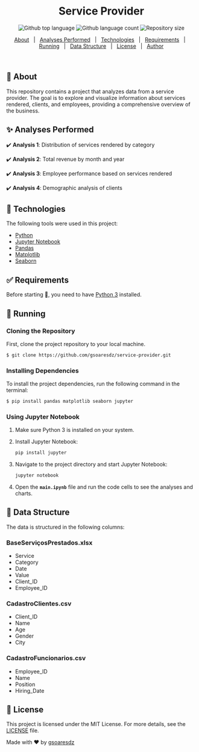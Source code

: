 <h1 align="center">Service Provider</h1>
<p align="center">
  <img alt="Github top language" src="https://img.shields.io/github/languages/top/gsoaresdz/service-provider?color=56BEB8">
  <img alt="Github language count" src="https://img.shields.io/github/languages/count/gsoaresdz/service-provider?color=56BEB8">
  <img alt="Repository size" src="https://img.shields.io/github/repo-size/gsoaresdz/service-provider?color=56BEB8">
</p>
<p align="center">
  <a href="#dart-about">About</a> &#xa0; | &#xa0; 
  <a href="#sparkles-analyses-performed">Analyses Performed</a> &#xa0; | &#xa0;
  <a href="#rocket-technologies">Technologies</a> &#xa0; | &#xa0;
  <a href="#white_check_mark-requirements">Requirements</a> &#xa0; | &#xa0;
  <a href="#checkered_flag-running">Running</a> &#xa0; | &#xa0;
  <a href="#memo-data-structure">Data Structure</a> &#xa0; | &#xa0;
  <a href="#memo-license">License</a> &#xa0; | &#xa0;
  <a href="https://github.com/gsoaresdz" target="_blank">Author</a>
</p>
<br>

## **:dart: About**

This repository contains a project that analyzes data from a service provider. The goal is to explore and visualize information about services rendered, clients, and employees, providing a comprehensive overview of the business.

## **:sparkles: Analyses Performed**

:heavy_check_mark: **Analysis 1**: Distribution of services rendered by category

:heavy_check_mark: **Analysis 2**: Total revenue by month and year

:heavy_check_mark: **Analysis 3**: Employee performance based on services rendered

:heavy_check_mark: **Analysis 4**: Demographic analysis of clients

## **:rocket: Technologies**

The following tools were used in this project:

- [Python](https://www.python.org/)
- [Jupyter Notebook](https://jupyter.org/)
- [Pandas](https://pandas.pydata.org/)
- [Matplotlib](https://matplotlib.org/)
- [Seaborn](https://seaborn.pydata.org/)

## **:white_check_mark: Requirements**

Before starting :checkered_flag:, you need to have [Python 3](https://www.python.org/downloads/) installed.

## **:checkered_flag: Running**

### Cloning the Repository

First, clone the project repository to your local machine.

```bash
$ git clone https://github.com/gsoaresdz/service-provider.git
```

### Installing Dependencies

To install the project dependencies, run the following command in the terminal:

```bash
$ pip install pandas matplotlib seaborn jupyter
```

### Using Jupyter Notebook

1. Make sure Python 3 is installed on your system.
2. Install Jupyter Notebook:
    
    ```bash
    pip install jupyter
    ```
    
3. Navigate to the project directory and start Jupyter Notebook:
    
    ```bash
    jupyter notebook
    ```
    
4. Open the **`main.ipynb`** file and run the code cells to see the analyses and charts.

## **:memo: Data Structure**

The data is structured in the following columns:

### **BaseServiçosPrestados.xlsx**

- Service
- Category
- Date
- Value
- Client_ID
- Employee_ID

### **CadastroClientes.csv**

- Client_ID
- Name
- Age
- Gender
- City

### **CadastroFuncionarios.csv**

- Employee_ID
- Name
- Position
- Hiring_Date

## **:memo: License**

This project is licensed under the MIT License. For more details, see the [LICENSE](LICENSE) file.

Made with :heart: by <a href="https://github.com/gsoaresdz" target="_blank">gsoaresdz</a>
